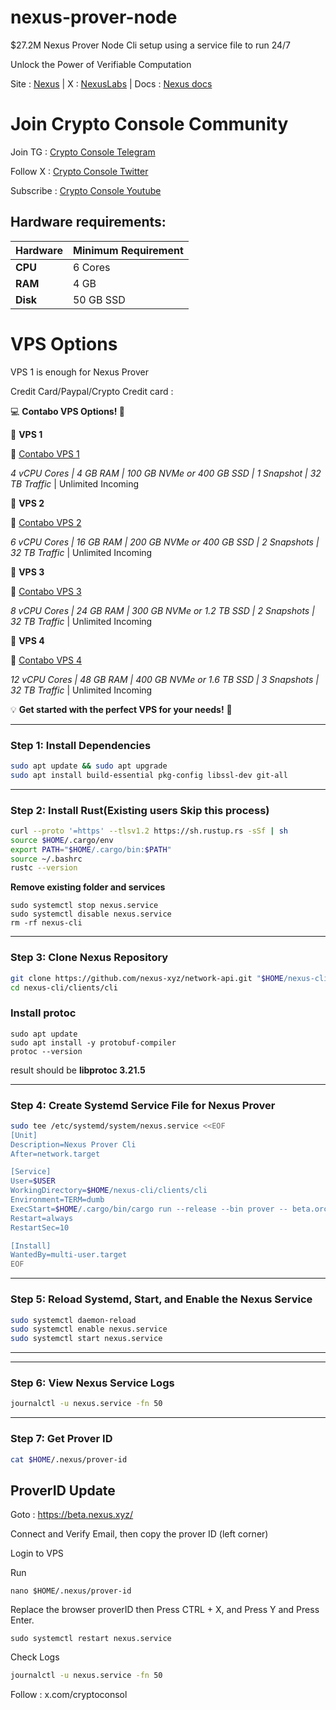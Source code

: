 # nexus-prover-node
$27.2M Nexus Prover Node Cli setup using a service file to run 24/7

Unlock the Power of Verifiable Computation

Site : [Nexus](https://nexus.xyz/) | X : [NexusLabs](https://x.com/NexusLabsHQ) | Docs : [Nexus docs](https://docs.nexus.xyz/)



# Join Crypto Console Community

Join TG : [Crypto Console Telegram](https://t.me/cryptoconsol) 

Follow X : [Crypto Console Twitter](https://www.x.com/cryptoconsol) 

Subscribe : [Crypto Console Youtube](https://www.youtube.com/@cryptoconsole)

## Hardware requirements:

| **Hardware** | **Minimum Requirement** |
|--------------|-------------------------|
| **CPU**      | 6 Cores                 |
| **RAM**      | 4 GB                    | 
| **Disk**     | 50  GB  SSD             |


# VPS Options

VPS 1 is enough for Nexus Prover

Credit Card/Paypal/Crypto Credit card : 

💻 **Contabo VPS Options! 🚀**  

📌 **VPS 1**  

🔗 [Contabo VPS 1](https://www.jdoqocy.com/click-101278318-15692486) 

*4 vCPU Cores | 4 GB RAM | 100 GB NVMe or 400 GB SSD | 1 Snapshot | 32 TB Traffic* | Unlimited Incoming

📌 **VPS 2**  

🔗 [Contabo VPS 2](https://www.anrdoezrs.net/click-101278318-13796472)

*6 vCPU Cores | 16 GB RAM | 200 GB NVMe or 400 GB SSD | 2 Snapshots | 32 TB Traffic* | Unlimited Incoming

📌 **VPS 3** 

🔗 [Contabo VPS 3](https://www.dpbolvw.net/click-101278318-13796474)

*8 vCPU Cores | 24 GB RAM | 300 GB NVMe or 1.2 TB SSD | 2 Snapshots | 32 TB Traffic* | Unlimited Incoming

📌 **VPS 4**  

🔗 [Contabo VPS 4](https://www.anrdoezrs.net/click-101278318-13796476)

*12 vCPU Cores | 48 GB RAM | 400 GB NVMe or 1.6 TB SSD | 3 Snapshots | 32 TB Traffic* | Unlimited Incoming


💡 **Get started with the perfect VPS for your needs!** 🚀


---

### Step 1: Install Dependencies
```bash
sudo apt update && sudo apt upgrade
sudo apt install build-essential pkg-config libssl-dev git-all
```

---

### Step 2: Install Rust(Existing users Skip this process)
```bash
curl --proto '=https' --tlsv1.2 https://sh.rustup.rs -sSf | sh
source $HOME/.cargo/env
export PATH="$HOME/.cargo/bin:$PATH"
source ~/.bashrc
rustc --version
```

**Remove existing folder and services**

```
sudo systemctl stop nexus.service
sudo systemctl disable nexus.service
rm -rf nexus-cli
```

---

### Step 3: Clone Nexus Repository
```bash
git clone https://github.com/nexus-xyz/network-api.git "$HOME/nexus-cli"
cd nexus-cli/clients/cli
```

### Install protoc
```
sudo apt update
sudo apt install -y protobuf-compiler
protoc --version
```

result should be **libprotoc 3.21.5**

---

### Step 4: Create Systemd Service File for Nexus Prover
```bash
sudo tee /etc/systemd/system/nexus.service <<EOF
[Unit]
Description=Nexus Prover Cli
After=network.target

[Service]
User=$USER
WorkingDirectory=$HOME/nexus-cli/clients/cli
Environment=TERM=dumb
ExecStart=$HOME/.cargo/bin/cargo run --release --bin prover -- beta.orchestrator.nexus.xyz
Restart=always
RestartSec=10

[Install]
WantedBy=multi-user.target
EOF
```

---

### Step 5: Reload Systemd, Start, and Enable the Nexus Service
```bash
sudo systemctl daemon-reload
sudo systemctl enable nexus.service
sudo systemctl start nexus.service
```

---

---

### Step 6: View Nexus Service Logs
```bash
journalctl -u nexus.service -fn 50
```

---

### Step 7: Get Prover ID
```bash
cat $HOME/.nexus/prover-id
```

## ProverID Update

Goto : https://beta.nexus.xyz/

Connect and Verify Email, then copy the prover ID (left corner)

Login to VPS 

Run
```
nano $HOME/.nexus/prover-id
```

Replace the browser proverID then Press CTRL + X, and Press Y and Press Enter.

```
sudo systemctl restart nexus.service
```

Check Logs

```bash
journalctl -u nexus.service -fn 50
```

Follow : x.com/cryptoconsol
